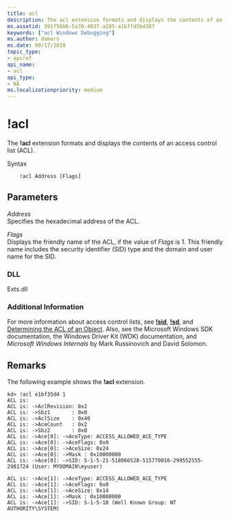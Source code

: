 ```yaml
---
title: acl
description: The acl extension formats and displays the contents of an access control list (ACL).
ms.assetid: 591f56b6-5a70-4037-a285-a1bffd5bd387
keywords: ["acl Windows Debugging"]
ms.author: domars
ms.date: 09/17/2018
topic_type:
- apiref
api_name:
- acl
api_type:
- NA
ms.localizationpriority: medium
---
```


# !acl


The **!acl** extension formats and displays the contents of an access control list (ACL).

Syntax

```dbgcmd
    !acl Address [Flags] 
```

## <span id="ddk__acl_dbg"></span><span id="DDK__ACL_DBG"></span>Parameters


<span id="_______Address______"></span><span id="_______address______"></span><span id="_______ADDRESS______"></span> *Address*   
Specifies the hexadecimal address of the ACL.

<span id="_______Flags______"></span><span id="_______flags______"></span><span id="_______FLAGS______"></span> *Flags*   
Displays the friendly name of the ACL, if the value of *Flags* is 1. This friendly name includes the security identifier (SID) type and the domain and user name for the SID.

### <span id="DLL"></span><span id="dll"></span>DLL

Exts.dll

### <span id="Additional_Information"></span><span id="additional_information"></span><span id="ADDITIONAL_INFORMATION"></span>Additional Information

For more information about access control lists, see [**!sid**](-sid.md), [**!sd**](-sd.md), and [Determining the ACL of an Object](determining-the-acl-of-an-object.md). Also, see the Microsoft Windows SDK documentation, the Windows Driver Kit (WDK) documentation, and *Microsoft Windows Internals* by Mark Russinovich and David Solomon.

Remarks
-------

The following example shows the **!acl** extension.

```console
kd> !acl e1bf35d4 1
ACL is:
ACL is: ->AclRevision: 0x2
ACL is: ->Sbz1       : 0x0
ACL is: ->AclSize    : 0x40
ACL is: ->AceCount   : 0x2
ACL is: ->Sbz2       : 0x0
ACL is: ->Ace[0]: ->AceType: ACCESS_ALLOWED_ACE_TYPE
ACL is: ->Ace[0]: ->AceFlags: 0x0
ACL is: ->Ace[0]: ->AceSize: 0x24
ACL is: ->Ace[0]: ->Mask : 0x10000000
ACL is: ->Ace[0]: ->SID: S-1-5-21-518066528-515770016-299552555-2981724 (User: MYDOMAIN\myuser)

ACL is: ->Ace[1]: ->AceType: ACCESS_ALLOWED_ACE_TYPE
ACL is: ->Ace[1]: ->AceFlags: 0x0
ACL is: ->Ace[1]: ->AceSize: 0x14
ACL is: ->Ace[1]: ->Mask : 0x10000000
ACL is: ->Ace[1]: ->SID: S-1-5-18 (Well Known Group: NT AUTHORITY\SYSTEM)
```

 

 





